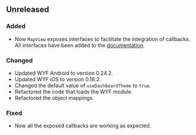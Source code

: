 ## Unreleased

### Added
- Now `MapView` exposes interfaces to facilitate the integration of callbacks. All interfaces have been added to the [documentation](./README.md).

### Changed
- Updated WYF Android to version 0.24.2.
- Updated WYF iOS to version 0.18.2.
- Changed the default value of `useDashboardTheme` to `true`.
- Refactored the code that loads the WYF module.
- Refactored the object mappings.

### Fixed
- Now all the exposed callbacks are working as expected.